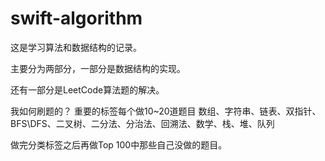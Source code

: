 # swift-algorithm
这是学习算法和数据结构的记录。

主要分为两部分，一部分是数据结构的实现。

还有一部分是LeetCode算法题的解决。

我如何刷题的？
重要的标签每个做10~20道题目 
数组、字符串、链表、双指针、BFS\DFS、二叉树、二分法、分治法、回溯法、数学、栈、堆、队列

做完分类标签之后再做Top 100中那些自己没做的题目。

